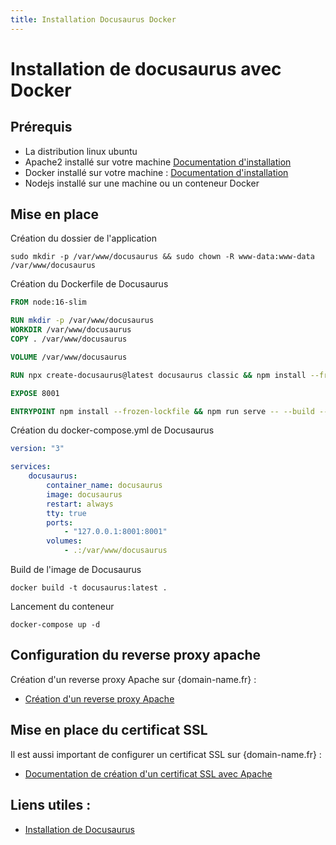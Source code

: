 ```yaml
---
title: Installation Docusaurus Docker
---
```


# Installation de docusaurus avec Docker

## Prérequis

-   La distribution linux ubuntu
-   Apache2 installé sur votre machine [Documentation d'installation](https://www.digitalocean.com/community/tutorials/how-to-install-the-apache-web-server-on-ubuntu-22-04)
-   Docker installé sur votre machine : [Documentation d'installation](../docker/docker-installation.md)
-   Nodejs installé sur une machine ou un conteneur Docker

## Mise en place

Création du dossier de l'application
```shell
sudo mkdir -p /var/www/docusaurus && sudo chown -R www-data:www-data /var/www/docusaurus
```

Création du Dockerfile de Docusaurus
```Dockerfile title="/var/www/docusaurus/Dockerfile"
FROM node:16-slim

RUN mkdir -p /var/www/docusaurus
WORKDIR /var/www/docusaurus
COPY . /var/www/docusaurus

VOLUME /var/www/docusaurus

RUN npx create-docusaurus@latest docusaurus classic && npm install --frozen-lockfile && npm run build

EXPOSE 8001

ENTRYPOINT npm install --frozen-lockfile && npm run serve -- --build --port 8001 --no-open
```

Création du docker-compose.yml de Docusaurus
```yaml title="/var/www/docusaurus/docker-compose.yml"
version: "3"

services:
    docusaurus:
        container_name: docusaurus
        image: docusaurus
        restart: always
        tty: true
        ports:
            - "127.0.0.1:8001:8001"
        volumes:
            - .:/var/www/docusaurus
```

Build de l'image de Docusaurus
```shell
docker build -t docusaurus:latest .
```

Lancement du conteneur 
```shell
docker-compose up -d
```

## Configuration du reverse proxy apache

Création d'un reverse proxy Apache sur {domain-name.fr} :

-   [Création d'un reverse proxy Apache](../apache/creation-reverse-proxy.md)

## Mise en place du certificat SSL

Il est aussi important de configurer un certificat SSL sur {domain-name.fr} :

-   [Documentation de création d'un certificat SSL avec Apache](../apache/configuration-ssl.md)

## Liens utiles : 

-   [Installation de Docusaurus](https://docusaurus.io/docs/installation)